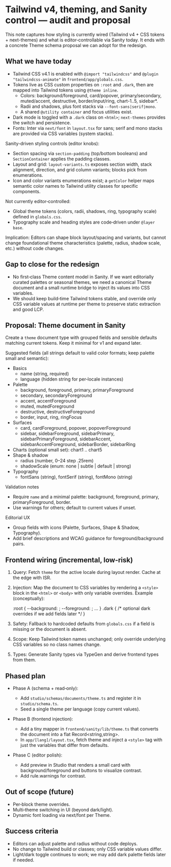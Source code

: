 # Tailwind v4, theming, and Sanity control — audit and proposal

This note captures how styling is currently wired (Tailwind v4 + CSS tokens + next-themes) and what is editor‑controllable via Sanity today. It ends with a concrete Theme schema proposal we can adopt for the redesign.

## What we have today

- Tailwind CSS v4.1 is enabled with `@import "tailwindcss"` and `@plugin "tailwindcss-animate"` in `frontend/app/globals.css`.
- Tokens live as CSS custom properties on `:root` and `.dark`, then are mapped into Tailwind tokens using `@theme inline`.
  - Colors: background/foreground, card/popover, primary/secondary, muted/accent, destructive, border/input/ring, chart-1..5, sidebar*.
  - Radii and shadows, plus font stacks via `--font-sans|serif|mono`.
  - A shared `@utility container` and focus utilities exist.
- Dark mode is toggled with a `.dark` class on `<html>`; `next-themes` provides the switch and persistence.
- Fonts: Inter via `next/font` in `layout.tsx` for sans; serif and mono stacks are provided via CSS variables (system stacks).

Sanity-driven styling controls (editor knobs):

- Section spacing via `section-padding` (top/bottom booleans) and `SectionContainer` applies the padding classes.
- Layout and grid: `layout-variants.ts` exposes section width, stack alignment, direction, and grid column variants; blocks pick from enumerations.
- Icon and color variants enumerations exist; a `getColor` helper maps semantic color names to Tailwind utility classes for specific components.

Not currently editor‑controlled:

- Global theme tokens (colors, radii, shadows, ring, typography scale) defined in `globals.css`.
- Typography scale and heading styles are code‑driven under `@layer base`.

Implication: Editors can shape block layout/spacing and variants, but cannot change foundational theme characteristics (palette, radius, shadow scale, etc.) without code changes.

## Gap to close for the redesign

- No first‑class Theme content model in Sanity. If we want editorially curated palettes or seasonal themes, we need a canonical Theme document and a small runtime bridge to inject its values into CSS variables.
- We should keep build‑time Tailwind tokens stable, and override only CSS variable values at runtime per theme to preserve static extraction and good LCP.

## Proposal: Theme document in Sanity

Create a `theme` document type with grouped fields and sensible defaults matching current tokens. Keep it minimal for v1 and expand later.

Suggested fields (all strings default to valid color formats; keep palette small and semantic):

- Basics
  - name (string, required)
  - language (hidden string for per‑locale instances)
- Palette
  - background, foreground, primary, primaryForeground
  - secondary, secondaryForeground
  - accent, accentForeground
  - muted, mutedForeground
  - destructive, destructiveForeground
  - border, input, ring, ringFocus
- Surfaces
  - card, cardForeground, popover, popoverForeground
  - sidebar, sidebarForeground, sidebarPrimary, sidebarPrimaryForeground, sidebarAccent, sidebarAccentForeground, sidebarBorder, sidebarRing
- Charts (optional small set): chart1 .. chart5
- Shape & shadow
  - radius (number, 0–24 step .25rem)
  - shadowScale (enum: none | subtle | default | strong)
- Typography
  - fontSans (string), fontSerif (string), fontMono (string)

Validation notes

- Require `name` and a minimal palette: background, foreground, primary, primaryForeground, border.
- Use warnings for others; default to current values if unset.

Editorial UX

- Group fields with icons (Palette, Surfaces, Shape & Shadow, Typography).
- Add brief descriptions and WCAG guidance for foreground/background pairs.

## Frontend wiring (incremental, low‑risk)

1) Query: Fetch `theme` for the active locale during layout render. Cache at the edge with ISR.
2) Injection: Map the document to CSS variables by rendering a `<style>` block in the `<html>` or `<body>` with only variable overrides. Example (conceptually):
   
   :root { --background: <from Sanity>; --foreground: <from Sanity>; ... }
   .dark { /* optional dark overrides if we add fields later */ }

3) Safety: Fallback to hardcoded defaults from `globals.css` if a field is missing or the document is absent.
4) Scope: Keep Tailwind token names unchanged; only override underlying CSS variables so no class names change.
5) Types: Generate Sanity types via TypeGen and derive frontend types from them.

## Phased plan

- Phase A (schema + read‑only):
  - Add `studio/schemas/documents/theme.ts` and register it in `studio/schema.ts`.
  - Seed a single theme per language (copy current values).

- Phase B (frontend injection):
  - Add a tiny mapper in `frontend/sanity/lib/theme.ts` that converts the document into a flat Record<string,string>.
  - In `app/[lang]/layout.tsx`, fetch theme and inject a `<style>` tag with just the variables that differ from defaults.

- Phase C (editor polish):
  - Add preview in Studio that renders a small card with background/foreground and buttons to visualize contrast.
  - Add rule.warnings for contrast.

## Out of scope (future)

- Per‑block theme overrides.
- Multi‑theme switching in UI (beyond dark/light).
- Dynamic font loading via next/font per Theme.

## Success criteria

- Editors can adjust palette and radius without code deploys.
- No change to Tailwind build or classes; only CSS variable values differ.
- Light/dark toggle continues to work; we may add dark palette fields later if needed.
